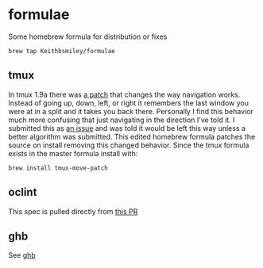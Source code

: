 # formulae

Some homebrew formula for distribution or fixes

```
brew tap Keithbsmiley/formulae
```

## tmux
In tmux 1.9a there was [a
patch](http://sourceforge.net/p/tmux/tickets/97/) that changes the way
navigation works. Instead of going up, down, left, or right it remembers
the last window you were at in a split and it takes you back there.
Personally I find this behavior much more confusing that just navigating
in the direction I've told it. I submitted this as [an
issue](http://sourceforge.net/p/tmux/tickets/122/) and was told it would
be left this way unless a better algorithm was submitted. This edited
homebrew formula patches the source on install removing this changed
behavior. Since the tmux formula exists in the master formula install
with:

```
brew install tmux-move-patch
```

## oclint

This spec is pulled directly from [this
PR](https://github.com/Homebrew/homebrew/pull/28724)

## ghb

See [ghb](https://github.com/Keithbsmiley/ghb)
